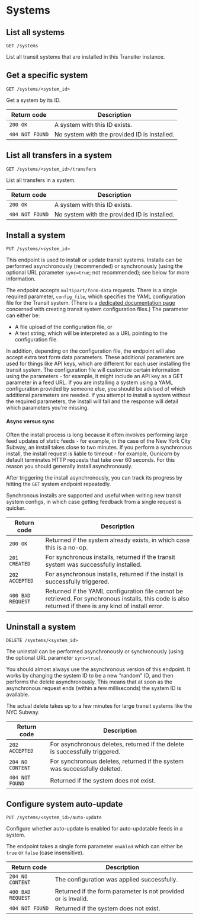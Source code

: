 
# Systems

## List all systems

`GET /systems`


List all transit systems that are installed in this Transiter instance.

## Get a specific system

`GET /systems/<system_id>`


Get a system by its ID.

Return code | Description
------------|-------------
`200 OK` | A system with this ID exists.
`404 NOT FOUND` | No system with the provided ID is installed.

## List all transfers in a system

`GET /systems/<system_id>/transfers`


List all transfers in a system.

Return code | Description
------------|-------------
`200 OK` | A system with this ID exists.
`404 NOT FOUND` | No system with the provided ID is installed.

## Install a system

`PUT /systems/<system_id>`


This endpoint is used to install or update transit systems.
Installs can be performed asynchronously (recommended)
or synchronously (using the optional URL parameter `sync=true`; not recommended);
see below for more information.

The endpoint accepts `multipart/form-data` requests.
There is a single required parameter, `config_file`, which
specifies the YAML configuration file for the Transit system.
(There is a [dedicated documentation page](systems.md) concerned with creating transit system configuration files.)
The parameter can either be:

- A file upload of the configuration file, or
- A text string, which will be interpreted as a URL pointing to the configuration file.

In addition, depending on the configuration file, the endpoint will also accept extra text form data parameters.
These additional parameters are used for things like API keys, which are different
for each user installing the transit system.
The configuration file will customize certain information using the parameters -
    for example, it might include an API key as a GET parameter in a feed URL.
If you are installing a system using a YAML configuration provided by someone else, you
 should be advised of which additional parameters are needed.
If you attempt to install a system without the required parameters, the install will fail and
the response will detail which parameters you're missing.

#### Async versus sync

Often the install process is long because it often involves performing
large feed updates
of static feeds - for example, in the case of the New York City Subway,
an install takes close to two minutes.
If you perform a synchronous install, the install request is liable
to timeout - for example, Gunicorn by default terminates HTTP
requests that take over 60 seconds.
For this reason you should generally install asynchronously.

After triggering the install asynchronously, you can track its
progress by hitting the `GET` system endpoint repeatedly.

Synchronous installs are supported and useful when writing new
transit system configs, in which case getting feedback from a single request
is quicker.


Return code         | Description
--------------------|-------------
`200 OK`            | Returned if the system already exists, in which case this is a no-op.
`201 CREATED`       | For synchronous installs, returned if the transit system was successfully installed.
`202 ACCEPTED`      | For asynchronous installs, returned if the install is successfully triggered.
`400 BAD REQUEST`   | Returned if the YAML configuration file cannot be retrieved. For synchronous installs, this code is also returned if there is any kind of install error.

## Uninstall a system

`DELETE /systems/<system_id>`


The uninstall can be performed asynchronously or synchronously (using the
optional URL parameter `sync=true`).

You should almost always use the asynchronous version of this endpoint.
It works by changing the system ID to be a new "random" ID, and then performs
the delete asynchronously.
This means that at soon as the asynchronous request ends (within a few milliseconds)
the system ID is available.

The actual delete takes up to a few minutes for large transit systems like
the NYC Subway.

Return code         | Description
--------------------|-------------
`202 ACCEPTED`      | For asynchronous deletes, returned if the delete is successfully triggered.
`204 NO CONTENT`    | For synchronous deletes, returned if the system was successfully deleted.
`404 NOT FOUND`     | Returned if the system does not exist.

## Configure system auto-update

`PUT /systems/<system_id>/auto-update`


Configure whether auto-update is enabled for
 auto-updatable feeds in a system.

The endpoint takes a single form parameter `enabled`
which can either be `true` or `false` (case insensitive).

Return code         | Description
--------------------|-------------
`204 NO CONTENT`    | The configuration was applied successfully.
`400 BAD REQUEST`   | Returned if the form parameter is not provided or is invalid.
`404 NOT FOUND`     | Returned if the system does not exist.
